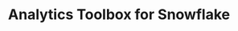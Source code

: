 ---
title: Analytics Toolbox for Snowflake
description: "Unlock Spatial Analytics in Snowflake"
icon: "/img/icons/snowflake-analytics-toolbox.png"
repoUrl: https://github.com/CartoDB/carto-spatial-extension

url: analytics-toolbox-snowflake
indexPage: "overview/getting-started.md"

cascade:
  basePath: analytics-toolbox-snowflake
  menu:
    - title: "Overview"
      folder:
        - title: "Getting started"
        - title: "Getting access"
        - title: "Spatial indexes"
        - title: "Tilesets"
    - title: "Guides"
      folder:
        - title: "Running queries from Builder"
    - title: "Examples"
      # folder:
      #   - title: "A Quadkey grid of stores locations and simple cannibalization analysis"
      #   - title: "Minkowski distance to perform cannibalization analysis"
      #   - title: "Computing US airport connections and route interpolations"
      #   - title: "New supplier offices based on store locations clusters"
      #   - title: "Analyzing store location coverage using a Voronoi diagram"
      #   - title: "Enrichment of catchment areas for store characterization"
    - title: "SQL Reference"
      folder:
        - title: "Overview"
        - title: "accessors"
        - title: "clustering"
        - title: "constructors"
        - title: "data"
        - title: "h3"
        - title: "measurements"
        - title: "placekey"
        - title: "processing"
        - title: "quadkey"
        - title: random
        - title: "s2"
        - title: "transformations"
    - title: "Release notes" 
---